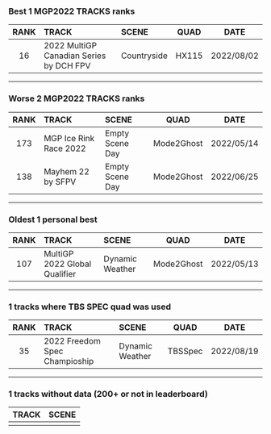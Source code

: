 ### Best 1 MGP2022 TRACKS ranks
|RANK|TRACK|SCENE|QUAD|DATE|
|:---:|:---|:---|:---:|:---:|
|16|2022 MultiGP Canadian Series by DCH FPV|Countryside|HX115|2022/08/02|
---
### Worse 2 MGP2022 TRACKS ranks
|RANK|TRACK|SCENE|QUAD|DATE|
|:---:|:---|:---|:---:|:---:|
|173|MGP Ice Rink Race 2022|Empty Scene Day|Mode2Ghost|2022/05/14|
|138|Mayhem 22 by SFPV|Empty Scene Day|Mode2Ghost|2022/06/25|
---
### Oldest 1 personal best
|RANK|TRACK|SCENE|QUAD|DATE|
|:---:|:---|:---|:---:|:---:|
|107|MultiGP 2022 Global Qualifier|Dynamic Weather|Mode2Ghost|2022/05/13|
---
### 1 tracks where TBS SPEC quad was used
|RANK|TRACK|SCENE|QUAD|DATE|
|:---:|:---|:---|:---:|:---:|
|35|2022 Freedom Spec Champioship|Dynamic Weather|TBSSpec|2022/08/19|
---
### 1 tracks without data (200+ or not in leaderboard)
|TRACK|SCENE|
|:---|:---|
|||
